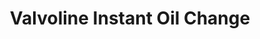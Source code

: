 ---
title: "Valvoline Instant Oil Change"
url: /milwaukee/valvoline-instant-oil-change/
shop: car repair
---